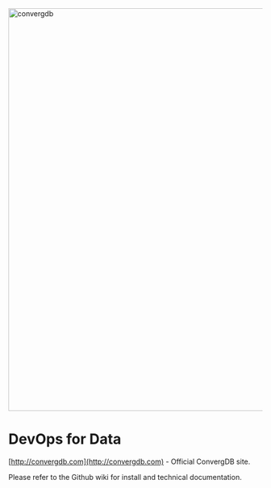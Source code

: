 <img src="https://github.com/beyondsoft-na/convergdb/blob/master/images/convergdb.png" alt="convergdb" width="800">

# DevOps for Data

[http://convergdb.com](http://convergdb.com) - Official ConvergDB site.

Please refer to the Github wiki for install and technical documentation.


